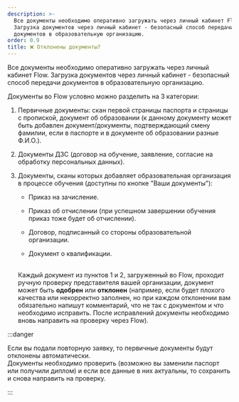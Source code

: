```yaml
---
description: >-
  Все документы необходимо оперативно загружать через личный кабинет Flow.
  Загрузка документов через личный кабинет - безопасный способ передачи
  документов в образовательную организацию.
order: 0.9
title: ❌ Отклонены документы?
---
```


Все документы необходимо оперативно загружать через личный кабинет Flow. Загрузка документов через личный кабинет - безопасный способ передачи документов в образовательную организацию.

Документы во Flow условно можно разделить на 3 категории:

1. Первичные документы: скан первой страницы паспорта и страницы с пропиской,  документ об образовании (к данному документу может быть добавлен документ/документы, подтверждающий смену фамилии, если в паспорте и в документе об образовании разные Ф.И.О.).

2. Документы ДЗС (договор на обучение, заявление, согласие на обработку персональных данных).

3. Документы, сканы которых добавляет образовательная организация в процессе обучения (доступны по кнопке "Ваши документы"):

   -  Приказ на зачисление.

   -  Приказ об отчислении (при успешном завершении обучения приказ тоже будет об отчислении).

   -  Договор, подписанный со стороны образовательной организации.

   -  Документ о квалификации.

   \
   Каждый документ из пунктов 1 и 2, загруженный во Flow, проходит ручную проверку представителя вашей  организации, документ может быть **одобрен** или **отклонен** (например, если будет плохого качества или некорректно заполнен, но при каждом отклонении вам обязательно напишут комментарий, что не так с документом и что необходимо исправить. После исправлений документы необходимо вновь направить на проверку через Flow).

:::danger 

Если вы подали повторную заявку, то первичные документы будут отклонены автоматически.\
Документы необходимо проверить (возможно вы заменили паспорт или получили диплом) и если все данные в них актуальны, то сохранить и снова направить на проверку.

:::